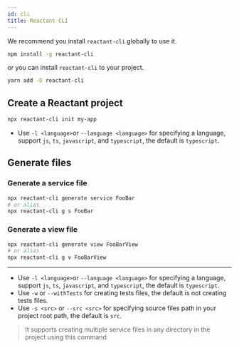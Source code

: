 ```yaml
---
id: cli
title: Reactant CLI
---
```


We recommend you install `reactant-cli` globally to use it.

```sh
npm install -g reactant-cli
```

or you can install `reactant-cli` to your project.

```sh
yarn add -D reactant-cli
```

## Create a Reactant project

```sh
npx reactant-cli init my-app
```

* Use `-l <language>`or `--language <language>` for specifying a language, support `js`, `ts`, `javascript`, and `typescript`, the default is `typescript`.

## Generate files 

### Generate a service file

```sh
npx reactant-cli generate service FooBar
# or alias
npx reactant-cli g s FooBar
```

### Generate a view file

```sh
npx reactant-cli generate view FooBarView
# or alias
npx reactant-cli g v FooBarView
```

---

* Use `-l <language>`or `--language <language>` for specifying a language, support `js`, `ts`, `javascript`, and `typescript`, the default is `typescript`.
* Use `-w` or `--withTests` for creating tests files, the default is not creating tests files.
* Use `-s <src>` or `--src <src>` for specifying source files path in your project root path, the default is `src`.

> It supports creating multiple service files in any directory in the project using this command
